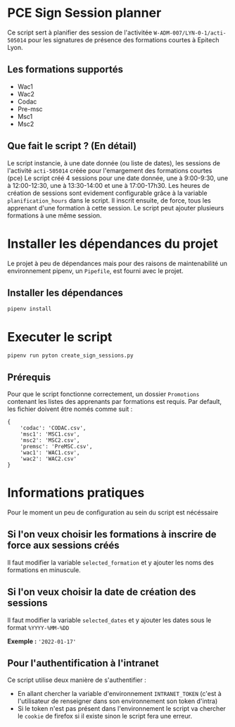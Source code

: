 # PCE Sign Session planner
Ce script sert à planifier des session de l'activitée `W-ADM-007/LYN-0-1/acti-505014` pour les signatures de présence des formations courtes à Epitech Lyon.

## Les formations supportés
- Wac1
- Wac2
- Codac
- Pre-msc
- Msc1
- Msc2

## Que fait le script ? (En détail)

Le script instancie, à une date donnée (ou liste de dates), les sessions de l'activité `acti-505014` créée pour l'emargement des formations courtes (pce)
Le script créé 4 sessions pour une date donnée, une à 9:00-9:30, une à 12:00-12:30, une à 13:30-14:00 et une à 17:00-17h30.
Les heures de création de sessions sont evidement configurable grâce à la variable `planification_hours` dans le script.
Il inscrit ensuite, de force, tous les apprenant d'une formation à cette session.
Le script peut ajouter plusieurs formations à une même session.

# Installer les dépendances du projet
Le projet à peu de dépendances mais pour des raisons de maintenabilité un environnement pipenv, un `Pipefile`, est fourni avec le projet.

## Installer les dépendances
```
pipenv install
```

# Executer le script
```
pipenv run pyton create_sign_sessions.py
```
## Prérequis
Pour que le script fonctionne correctement, un dossier `Promotions` contenant les listes des apprenants par formations est requis. Par default, les fichier doivent être només comme suit :
```
{
    'codac': 'CODAC.csv',
    'msc1': 'MSC1.csv',
    'msc2': 'MSC2.csv',
    'premsc': 'PreMSC.csv',
    'wac1': 'WAC1.csv',
    'wac2': 'WAC2.csv'
}
```
# Informations pratiques
Pour le moment un peu de configuration au sein du script est nécéssaire 

## Si l'on veux choisir les formations à inscrire de force aux sessions créés
Il faut modifier la variable `selected_formation` et y ajouter les noms des formations en minuscule.

## Si l'on veux choisir la date de création des sessions
Il faut modifier la variable `selected_dates` et y ajouter les dates sous le format `%YYYY-%MM-%DD` 

**Exemple :** `'2022-01-17'`

## Pour l'authentification à l'intranet
Ce script utilise deux manière de s'authentifier :
- En allant chercher la variable d'environnement `INTRANET_TOKEN` (c'est à l'utilisateur de renseigner dans son environnement son token d'intra)
- Si le token n'est pas présent dans l'environnement le script va chercher le `cookie` de firefox si il existe
sinon le script fera une erreur.
